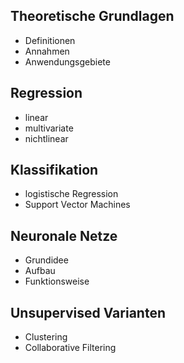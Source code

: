 ## Theoretische Grundlagen

- Definitionen
- Annahmen
- Anwendungsgebiete

## Regression

- linear
- multivariate
- nichtlinear

## Klassifikation

- logistische Regression
- Support Vector Machines

## Neuronale Netze

- Grundidee
- Aufbau
- Funktionsweise

## Unsupervised Varianten

- Clustering
- Collaborative Filtering
